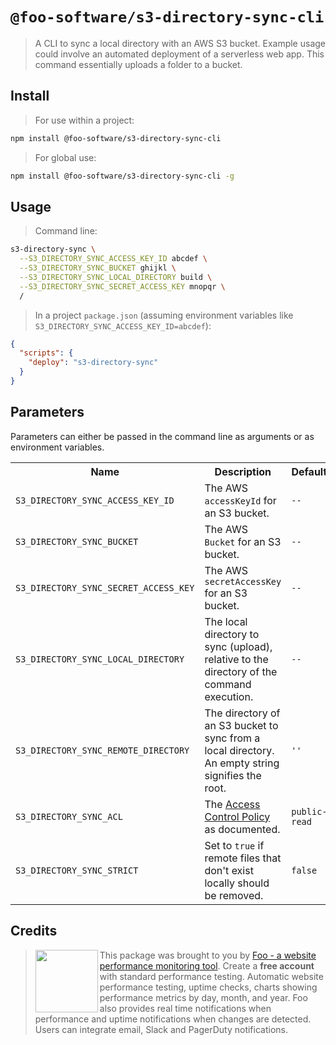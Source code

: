 # `@foo-software/s3-directory-sync-cli`

> A CLI to sync a local directory with an AWS S3 bucket. Example usage could involve an automated deployment of a serverless web app. This command essentially uploads a folder to a bucket.

## Install

> For use within a project:
```bash
npm install @foo-software/s3-directory-sync-cli
```

> For global use:
```bash
npm install @foo-software/s3-directory-sync-cli -g
```

## Usage

> Command line:
```bash
s3-directory-sync \
  --S3_DIRECTORY_SYNC_ACCESS_KEY_ID abcdef \
  --S3_DIRECTORY_SYNC_BUCKET ghijkl \
  --S3_DIRECTORY_SYNC_LOCAL_DIRECTORY build \
  --S3_DIRECTORY_SYNC_SECRET_ACCESS_KEY mnopqr \
  /
```

> In a project `package.json` (assuming environment variables like `S3_DIRECTORY_SYNC_ACCESS_KEY_ID=abcdef`):
```json
{
  "scripts": {
    "deploy": "s3-directory-sync"
  }
}
```

## Parameters

Parameters can either be passed in the command line as arguments or as environment variables.

<table>
  <tr>
    <th>Name</th>
    <th>Description</th>
    <th>Default</th>
  </tr>
  <tr>
    <td><code>S3_DIRECTORY_SYNC_ACCESS_KEY_ID</code></td>
    <td>The AWS <code>accessKeyId</code> for an S3 bucket.</td>
    <td><code>--</code></td>
  </tr>
  <tr>
    <td><code>S3_DIRECTORY_SYNC_BUCKET</code></td>
    <td>The AWS <code>Bucket</code> for an S3 bucket.</td>
    <td><code>--</code></td>
  </tr>
  <tr>
    <td><code>S3_DIRECTORY_SYNC_SECRET_ACCESS_KEY</code></td>
    <td>The AWS <code>secretAccessKey</code> for an S3 bucket.</td>
    <td><code>--</code></td>
  </tr>
  <tr>
    <td><code>S3_DIRECTORY_SYNC_LOCAL_DIRECTORY</code></td>
    <td>The local directory to sync (upload), relative to the directory of the command execution.</td>
    <td><code>--</code></td>
  </tr>
  <tr>
    <td><code>S3_DIRECTORY_SYNC_REMOTE_DIRECTORY</code></td>
    <td>The directory of an S3 bucket to sync from a local directory. An empty string signifies the root.</td>
    <td><code>''</code></td>
  </tr>
  <tr>
    <td><code>S3_DIRECTORY_SYNC_ACL</code></td>
    <td>The <a href="https://docs.aws.amazon.com/AWSJavaScriptSDK/latest/AWS/S3.html">Access Control Policy</a> as documented.</td>
    <td><code>public-read</code></td>
  </tr>
  <tr>
    <td><code>S3_DIRECTORY_SYNC_STRICT</code></td>
    <td>Set to <code>true</code> if remote files that don't exist locally should be removed.</td>
    <td><code>false</code></td>
  </tr>
</table>

## Credits

> <img src="https://s3.amazonaws.com/foo.software/images/logo-200x200.png" width="100" height="100" align="left" /> This package was brought to you by [Foo - a website performance monitoring tool](https://www.foo.software). Create a **free account** with standard performance testing. Automatic website performance testing, uptime checks, charts showing performance metrics by day, month, and year. Foo also provides real time notifications when performance and uptime notifications when changes are detected. Users can integrate email, Slack and PagerDuty notifications.
